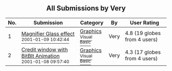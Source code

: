 ﻿<div align="center">

## All Submissions by Very

</div>

No.  | Submission | Category | By   | User Rating
---- | ---------- | -------- | ---- | -----------
1 | [Magnifier Glass effect<br /><sup>2001-01-09 10:42:44</sup>](https://github.com/Planet-Source-Code/very-magnifier-glass-effect__1-14271) | [Graphics<br /><sup>Visual Basic</sup>](../ByCategory/graphics__1-46.md) | Very | 4.8 (19 globes from 4 users)
2 | [Credit window with BitBlt Animation<br /><sup>2001-01-08 09:57:40</sup>](https://github.com/Planet-Source-Code/very-credit-window-with-bitblt-animation__1-14235) | [Graphics<br /><sup>Visual Basic</sup>](../ByCategory/graphics__1-46.md) | Very | 4.3 (17 globes from 4 users)
